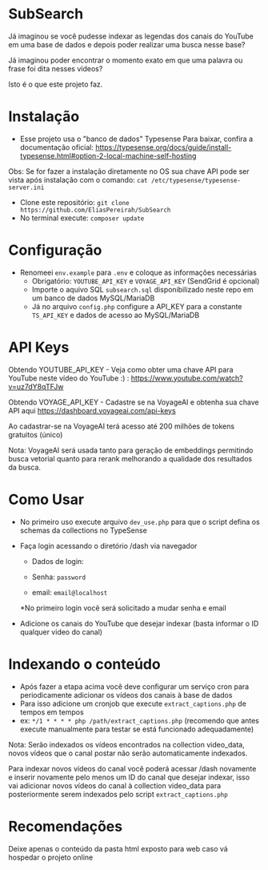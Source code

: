 # SubSearch
Já imaginou se você pudesse indexar as legendas dos canais do YouTube em uma base de dados e depois poder realizar uma 
busca nesse base?

Já imaginou poder encontrar o momento exato em que uma palavra ou frase foi dita nesses vídeos?

Isto é o que este projeto faz.

# Instalação
- Esse projeto usa o "banco de dados" Typesense 
Para baixar, confira a documentação oficial: https://typesense.org/docs/guide/install-typesense.html#option-2-local-machine-self-hosting

Obs: Se for fazer a instalação diretamente no OS sua chave API pode ser vista após instalação com o comando: `cat /etc/typesense/typesense-server.ini`
- Clone este repositório: `git clone https://github.com/EliasPereirah/SubSearch`
- No terminal execute: `composer update`

# Configuração
- Renomeei `env.example` para `.env` e coloque as informações necessárias
  - Obrigatório: `YOUTUBE_API_KEY` e `VOYAGE_API_KEY` (SendGrid é opcional)
  - Importe o aquivo SQL `subsearch.sql` disponibilizado neste repo em um banco de dados MySQL/MariaDB
  - Já no arquivo `config.php` configure a API_KEY para a constante `TS_API_KEY` e dados de acesso ao MySQL/MariaDB

# API Keys
Obtendo YOUTUBE_API_KEY - Veja como obter uma chave API para YouTube neste vídeo do YouTube :) : https://www.youtube.com/watch?v=uz7dY8qTFJw



Obtendo VOYAGE_API_KEY - Cadastre se na VoyageAI e obtenha sua chave API aqui https://dashboard.voyageai.com/api-keys

Ao cadastrar-se na VoyageAI terá acesso até 200 milhões de tokens gratuitos (único)

Nota: VoyageAI será usada tanto para geração de embeddings permitindo busca vetorial quanto para rerank melhorando a 
qualidade dos resultados da busca.

# Como Usar
- No primeiro uso execute arquivo `dev_use.php` para que o script defina os schemas da collections no TypeSense

- Faça login acessando o diretório /dash via navegador 
   - Dados de login:
     
   - Senha: `password`
     
   - email: `email@localhost`
  
  *No primeiro login você será solicitado a mudar senha e email

- Adicione os canais do YouTube que desejar indexar (basta informar o ID qualquer video do canal)

# Indexando o conteúdo
- Após fazer a etapa acima você deve configurar um serviço cron para periodicamente adicionar os vídeos dos canais 
à base de dados
- Para isso adicione um cronjob que execute `extract_captions.php` de tempos em tempos
- ex: `*/1 * * * * php /path/extract_captions.php` (recomendo que antes execute manualmente para testar se está funcionado adequadamente)

Nota: Serão indexados os vídeos encontrados na collection video_data, novos vídeos que o canal postar não serão 
automaticamente indexados.

Para indexar novos vídeos do canal você poderá acessar /dash novamente e inserir novamente pelo menos um ID do canal 
que desejar indexar, isso vai adicionar novos vídeos do canal à collection video_data para posteriormente serem indexados pelo script `extract_captions.php`

# Recomendações
Deixe apenas o conteúdo da pasta html exposto para web caso vá hospedar o projeto online


